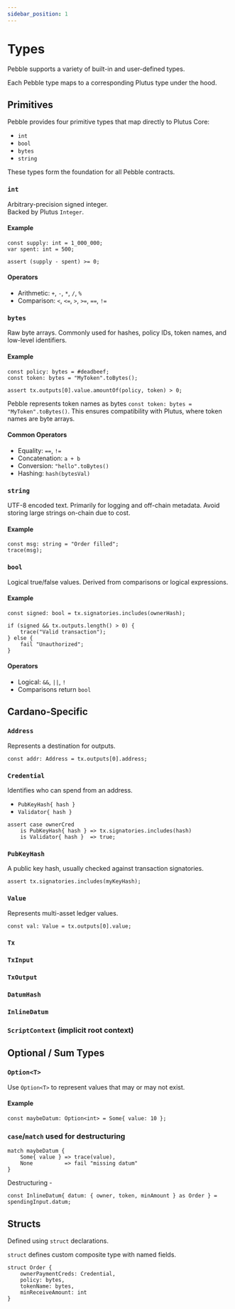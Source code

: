 ```yaml
---
sidebar_position: 1
---
```


# Types

Pebble supports a variety of built-in and user-defined types. 

Each Pebble type maps to a corresponding Plutus type under the hood.

## Primitives

Pebble provides four primitive types that map directly to Plutus Core:

- `int`
- `bool`
- `bytes`
- `string`

These types form the foundation for all Pebble contracts.

### `int`

Arbitrary-precision signed integer.  
Backed by Plutus `Integer`.

#### Example
```pebble
const supply: int = 1_000_000;
var spent: int = 500;

assert (supply - spent) >= 0;
```

#### Operators

- Arithmetic: `+`, `-`, `*`, `/`, `%`
- Comparison: `<`, `<=`, `>`, `>=`, `==`, `!=`

### `bytes`

Raw byte arrays.
Commonly used for hashes, policy IDs, token names, and low-level identifiers.

#### Example
```pebble
const policy: bytes = #deadbeef;
const token: bytes = "MyToken".toBytes();

assert tx.outputs[0].value.amountOf(policy, token) > 0;
```
Pebble represents token names as bytes `const token: bytes = "MyToken".toBytes()`. This ensures compatibility with Plutus, where token names are byte arrays.


#### Common Operators
- Equality: `==`, `!=`
- Concatenation: `a + b`
- Conversion: `"hello".toBytes()`
- Hashing: `hash(bytesVal)`

### `string`

UTF-8 encoded text.
Primarily for logging and off-chain metadata.
Avoid storing large strings on-chain due to cost.

#### Example
```pebble
const msg: string = "Order filled";
trace(msg);
```

### `bool`

Logical true/false values.
Derived from comparisons or logical expressions.

#### Example
```pebble
const signed: bool = tx.signatories.includes(ownerHash);

if (signed && tx.outputs.length() > 0) {
    trace("Valid transaction");
} else {
    fail "Unauthorized";
}
```

#### Operators
- Logical: `&&`, `||`, `!`
- Comparisons return `bool`



## Cardano-Specific

### `Address`

Represents a destination for outputs.

```pebble
const addr: Address = tx.outputs[0].address;
```

### `Credential`

Identifies who can spend from an address.

- `PubKeyHash{ hash }`
- `Validator{ hash }`

```pebble
assert case ownerCred
    is PubKeyHash{ hash } => tx.signatories.includes(hash)
    is Validator{ hash }  => true;
```

### `PubKeyHash`

A public key hash, usually checked against transaction signatories.

```pebble
assert tx.signatories.includes(myKeyHash);
```

### `Value`

Represents multi-asset ledger values.
```pebble
const val: Value = tx.outputs[0].value;
```


### `Tx` 
### `TxInput`
### `TxOutput`
### `DatumHash`
### `InlineDatum`
### `ScriptContext` (implicit root context)

## Optional / Sum Types


### `Option<T>`

Use `Option<T>` to represent values that may or may not exist.

#### Example 
```pebble
const maybeDatum: Option<int> = Some{ value: 10 };
```

### `case`/`match` used for destructuring


```pebble
match maybeDatum {
    Some{ value } => trace(value),
    None          => fail "missing datum"
}
```

Destructuring - 

```pebble
const InlineDatum{ datum: { owner, token, minAmount } as Order } = spendingInput.datum;
```


## Structs

Defined using `struct` declarations.

`struct` defines custom composite type with named fields.

```pebble
struct Order {
    ownerPaymentCreds: Credential,
    policy: bytes,
    tokenName: bytes,
    minReceiveAmount: int
}
```